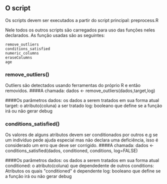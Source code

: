 
## O script

Os scripts devem ser executados a partir do script principal: preprocess.R

Nele todos os outros scripts são carregados para uso das funções neles declarados. As função usadas são as seguintes:

	remove_outliers
	conditions_satisfied
	numeric_columns
	eraseColumns
	age

### remove_outliers()
Outliers são detectados usando ferramentas do próprio R e então removidos.
####A chamada:
	dados <- remove_outliers(dados,target,log)

####Os parâmetros
	dados: os dados a serem tratados em sua forma atual
	target: o atributo(coluna) a ser tratado
	log: booleano que define se a função irá ou não gerar debug

### conditions_satisfied()
Os valores de alguns atributos devem ser conditionados por outros
e.g se um indivíduo pede ajuda especial mas não declara uma deficiência, isso é considerado um erro que deve ser corrigido.
####A chamada: 
	dados <- conditions_satisfied(dados, conditioned, conditions, log=FALSE)

####Os parâmetros
	dados: os dados a serem tratados em sua forma atual
	conditioned: o atributo(coluna) que dependedente de outros
	conditions: Atributos os quais "conditioned" é dependente
	log: booleano que define se a função irá ou não gerar debug
